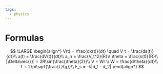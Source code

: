 ```yaml
---
tags:
  - physics
---
```

# Formulas 
$$
\LARGE
\begin{align*}
V(t) = \frac{dx(t)}{dt} \quad V_t = \frac{ds(t)}{dt}\\
a(t) = \frac{dV(t)}{dt}\\
a_n = \frac{V_t^2}{R}\\
\theta = \frac{s(t)}{R}\\
|\Delta\vec{r}| = 2R\sin{\frac{\theta}{2}}\\
V = Wr \\
W = \frac{d\theta}{dt}\\
T = 2\pi\sqrt{\frac{L}{g}}\\
F_s = -k|d_1 - d_2|
\end{align*}
$$


